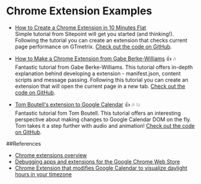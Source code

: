 # Chrome Extension Examples

* [How to Create a Chrome Extension in 10 Minutes Flat](http://www.sitepoint.com/create-chrome-extension-10-minutes-flat/)  
   Simple tutorial from Sitepoint will get you started (and thinking!). Following the tutorial you can create an extension that checks current page performance on GTmetrix. [Check out the code on GitHub](https://github.com/harishvc/chrome-extension-examples/tree/master/GTmetrix).

* [How to Make a Chrome Extension from Gabe Berke-Williams](https://robots.thoughtbot.com/how-to-make-a-chrome-extension) :thumbsup: :notes:   
   Fantastic tutorial from Gabe Berke-Williams. This tutorial offers in-depth explanation behind developing a extension - manifest.json, content scripts and message passing. Following this tutorial you can create an extension that will open the current page in a new tab. [Check out the code on GitHub](https://github.com/harishvc/chrome-extension-examples/tree/master/newtab).
  
* [Tom Boutell's extension to Google Calendar](http://justjs.com/posts/chrome-extensions-how-to-enhance-google-calendar-and-other-web-apps-you-didn-t-write) :thumbsup: :notes: :boom:  
   Fantastic tutorial fom Tom Boutell. This tutorial offers an interesting perspective about making changes to Google Calendar DOM on the <bolb>fly</bold>. Tom takes it a step further with audio and animation! [Check out the code on GitHub](https://github.com/harishvc/chrome-extension-examples/tree/master/today).

##References
* [Chrome extensions overview](https://developer.chrome.com/extensions/overview)
* [Debugging apps and extensions for the Google Chrome Web Store](https://samdutton.wordpress.com/2010/12/16/debugging-google-chrome-extensions/)
* [Chrome Extension that modifies Google Calendar to visualize daylight hours in your timezone](https://github.com/masyukun/google-calendar-daylight-extension)


